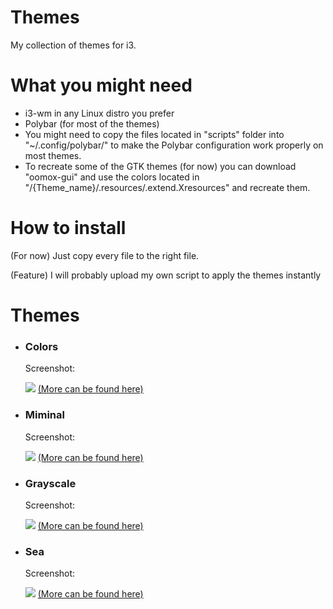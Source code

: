# Themes

My collection of themes for i3. 

# What you might need

- i3-wm in any Linux distro you prefer
- Polybar (for most of the themes)
- You might need to copy the files located in "scripts" folder into "~/.config/polybar/"
  to make the Polybar configuration work properly on most themes.
- To recreate some of the GTK themes (for now) you can download "oomox-gui" and use the 
  colors located in "/{Theme_name}/.resources/.extend.Xresources" and recreate them.

# How to install 

(For now) Just copy every file to the right file. 

(Feature) I will probably upload my own script to apply the themes instantly

# Themes
- <h3>Colors</h3>
  
  Screenshot:

  <img src="http://i.imgur.com/ZUEzkiT.png">
  <a href="http://imgur.com/a/ub0Jl">(More can be found here)</a>

- <h3>Miminal</h3>

  Screenshot:
  
  <img src="http://i.imgur.com/aaosiZ2.png">
  <a href="http://imgur.com/gallery/bZHDF">(More can be found here)</a>
  
- <h3>Grayscale</h3>
  
  Screenshot:
  
  <img src="http://i.imgur.com/K0uT5ua.png">
  <a href="http://imgur.com/gallery/1TYFd">(More can be found here)</a>
  
- <h3>Sea</h3>
  
  Screenshot:

  <img src="http://i.imgur.com/yapFCCe.png">
  <a href="http://imgur.com/a/3BsTW">(More can be found here)</a>
